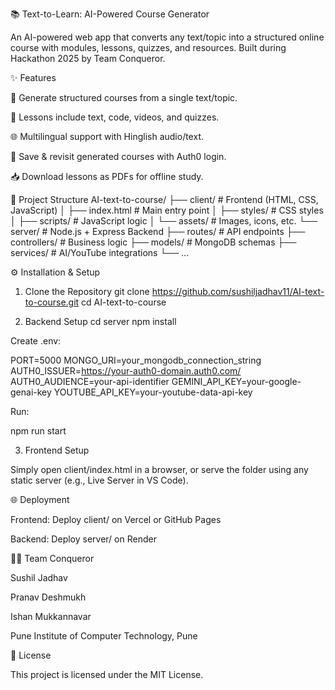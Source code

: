 📚 Text-to-Learn: AI-Powered Course Generator

An AI-powered web app that converts any text/topic into a structured online course with modules, lessons, quizzes, and resources.
Built during Hackathon 2025 by Team Conqueror.

✨ Features

📝 Generate structured courses from a single text/topic.

📖 Lessons include text, code, videos, and quizzes.

🌐 Multilingual support with Hinglish audio/text.

📂 Save & revisit generated courses with Auth0 login.

📥 Download lessons as PDFs for offline study.

📂 Project Structure
AI-text-to-course/
├── client/                 # Frontend (HTML, CSS, JavaScript)
│   ├── index.html          # Main entry point
│   ├── styles/             # CSS styles
│   ├── scripts/            # JavaScript logic
│   └── assets/             # Images, icons, etc.
└── server/                 # Node.js + Express Backend
    ├── routes/             # API endpoints
    ├── controllers/        # Business logic
    ├── models/             # MongoDB schemas
    ├── services/           # AI/YouTube integrations
    └── ...

⚙️ Installation & Setup
1. Clone the Repository
git clone https://github.com/sushiljadhav11/AI-text-to-course.git
cd AI-text-to-course

2. Backend Setup
cd server
npm install


Create .env:

PORT=5000
MONGO_URI=your_mongodb_connection_string
AUTH0_ISSUER=https://your-auth0-domain.auth0.com/
AUTH0_AUDIENCE=your-api-identifier
GEMINI_API_KEY=your-google-genai-key
YOUTUBE_API_KEY=your-youtube-data-api-key


Run:

npm run start

3. Frontend Setup

Simply open client/index.html in a browser, or serve the folder using any static server (e.g., Live Server in VS Code).

🌐 Deployment

Frontend: Deploy client/ on Vercel
 or GitHub Pages

Backend: Deploy server/ on Render

👨‍💻 Team Conqueror

Sushil Jadhav

Pranav Deshmukh

Ishan Mukkannavar

Pune Institute of Computer Technology, Pune

📜 License

This project is licensed under the MIT License.
